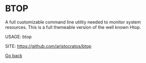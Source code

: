 # BTOP

 A full customizable command line utility needed to monitor
 system resources. This is a full themeable version of the
 well known Htop.
 
 USAGE: btop
 
 SITE: https://github.com/aristocratos/btop

 [Go back](https://portable-linux-apps.github.io/apps.html)
